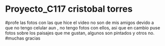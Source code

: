 # Proyecto_C117 cristobal torres
#profe las fotos con las que hice el video no son de mis amigos devido a que no tengo celular aun , no tengo fotos con ellos, asi que en cambio puse fotos sobre los paisajes que me gustan, algunos son pintados y otros no.
#muchas gracias
